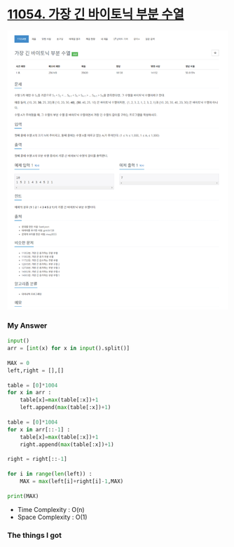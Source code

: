 # [11054. 가장 긴 바이토닉 부분 수열](https://www.acmicpc.net/problem/11054)

![image](Problem.png)



### My Answer

```python
input()
arr = [int(x) for x in input().split()]

MAX = 0
left,right = [],[]

table = [0]*1004
for x in arr : 
    table[x]=max(table[:x])+1
    left.append(max(table[:x])+1)
    
table = [0]*1004
for x in arr[::-1] : 
    table[x]=max(table[:x])+1
    right.append(max(table[:x])+1)
    
right = right[::-1]
    
for i in range(len(left)) : 
    MAX = max(left[i]+right[i]-1,MAX)
    
print(MAX)
```

* Time Complexity : O(n)
* Space Complexity : O(1)



### The things I got

